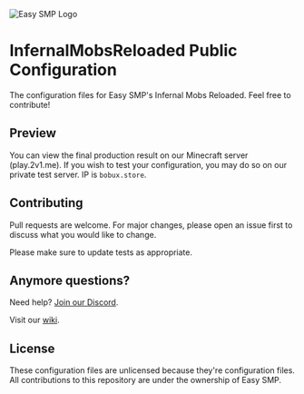 ![Easy SMP Logo](https://raw.githubusercontent.com/Romvnly-Gaming/2v1.me/master/img/logo.png)

# InfernalMobsReloaded Public Configuration
The configuration files for Easy SMP's Infernal Mobs Reloaded. Feel free to contribute!

## Preview
You can view the final production result on our Minecraft server (play.2v1.me). 
If you wish to test your configuration, you may do so on our private test server. IP is `bobux.store`.


## Contributing
Pull requests are welcome. For major changes, please open an issue first to discuss what you would like to change.

Please make sure to update tests as appropriate.

## Anymore questions? 
Need help? [Join our Discord](https://discord.com/invite/U36v7kYTDK).

Visit our [wiki](https://github.com/Romvnly-Gaming/InfernalMobsReloaded/wiki). 

## License
These configuration files are unlicensed because they're configuration files. All contributions to this repository are under the ownership of Easy SMP.
